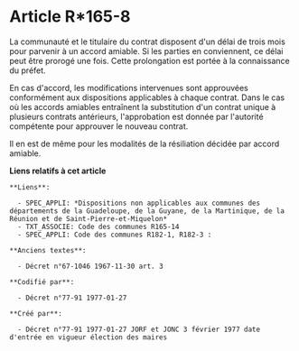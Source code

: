 # Article R*165-8

La communauté et le titulaire du contrat disposent d'un délai de trois mois pour parvenir à un accord amiable. Si les parties
en conviennent, ce délai peut être prorogé une fois. Cette prolongation est portée à la connaissance du préfet.

En cas d'accord, les modifications intervenues sont approuvées conformément aux dispositions applicables à chaque contrat.
Dans le cas où les accords amiables entraînent la substitution d'un contrat unique à plusieurs contrats antérieurs,
l'approbation est donnée par l'autorité compétente pour approuver le nouveau contrat.

Il en est de même pour les modalités de la résiliation décidée par accord amiable.

**Liens relatifs à cet article**

	**Liens**:

	  - SPEC_APPLI: *Dispositions non applicables aux communes des départements de la Guadeloupe, de la Guyane, de la Martinique, de la Réunion et de Saint-Pierre-et-Miquelon*
	  - TXT_ASSOCIE: Code des communes R165-14
	  - SPEC_APPLI: Code des communes R182-1, R182-3 :

	**Anciens textes**:

	  - Décret n°67-1046 1967-11-30 art. 3

	**Codifié par**:

	  - Décret n°77-91 1977-01-27

	**Créé par**:

	  - Décret n°77-91 1977-01-27 JORF et JONC 3 février 1977 date d'entrée en vigueur élection des maires
